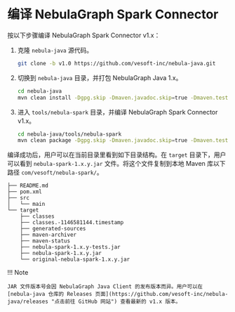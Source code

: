 # 编译 NebulaGraph Spark Connector

按以下步骤编译 NebulaGraph Spark Connector v1.x：

1. 克隆 `nebula-java` 源代码。

   ```bash
   git clone -b v1.0 https://github.com/vesoft-inc/nebula-java.git
   ```

2. 切换到 `nebula-java` 目录，并打包 NebulaGraph Java 1.x。

   ```bash
   cd nebula-java
   mvn clean install -Dgpg.skip -Dmaven.javadoc.skip=true -Dmaven.test.skip=true
   ```

3. 进入 `tools/nebula-spark` 目录，并编译 NebulaGraph Spark Connector v1.x。

   ```bash
   cd nebula-java/tools/nebula-spark
   mvn clean package -Dgpg.skip -Dmaven.javadoc.skip=true -Dmaven.test.skip=true
   ```

编译成功后，用户可以在当前目录里看到如下目录结构。在 `target` 目录下，用户可以看到 `nebula-spark-1.x.y.jar` 文件。将这个文件复制到本地 Maven 库以下路径 `com/vesoft/nebula-spark/`。

```text
├── README.md
├── pom.xml
├── src
│   └── main
└── target
    ├── classes
    ├── classes.-1146581144.timestamp
    ├── generated-sources
    ├── maven-archiver
    ├── maven-status
    ├── nebula-spark-1.x.y-tests.jar
    ├── nebula-spark-1.x.y.jar
    └── original-nebula-spark-1.x.y.jar
```

!!! Note

    JAR 文件版本号会因 NebulaGraph Java Client 的发布版本而异。用户可以在 [nebula-java 仓库的 Releases 页面](https://github.com/vesoft-inc/nebula-java/releases "点击前往 GitHub 网站") 查看最新的 v1.x 版本。
